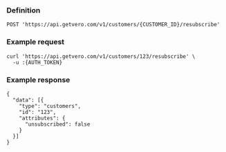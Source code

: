 ### Definition

<pre class="bash"><code>POST 'https://api.getvero.com/v1/customers/{CUSTOMER_ID}/resubscribe'</code></pre>

### Example request

<pre class="bash"><code>curl 'https://api.getvero.com/v1/customers/123/resubscribe' \
  -u :{AUTH_TOKEN}</code></pre>

### Example response

<pre class="bash"><code class="json">{
  "data": [{
    "type": "customers",
    "id": "123",
    "attributes": {
      "unsubscribed": false
    }
  }]
}</code></pre>
